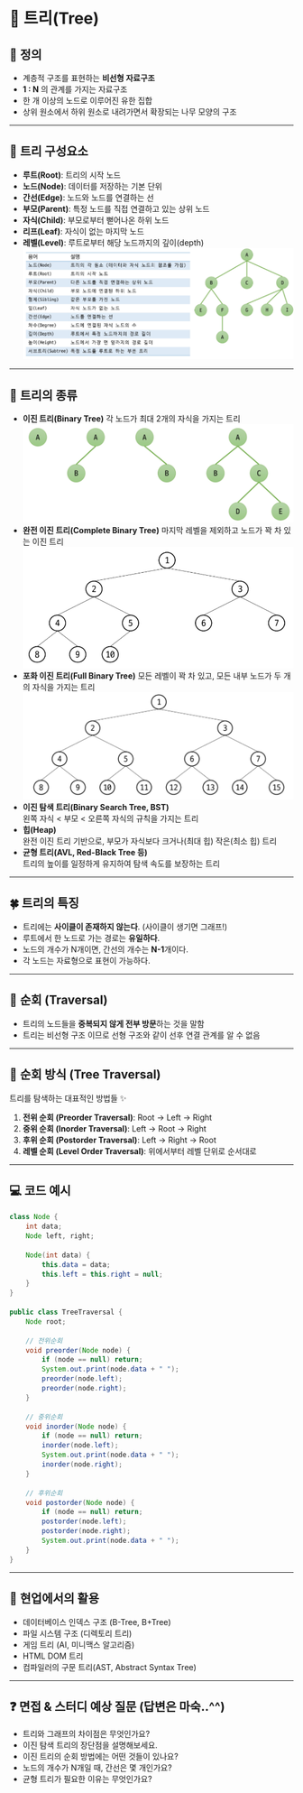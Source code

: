 # 🌳 트리(Tree)

## 📌 정의
- 계층적 구조를 표현하는 **비선형 자료구조**  
- **1 : N** 의 관계를 가지는 자료구조  
- 한 개 이상의 노드로 이루어진 유한 집합  
- 상위 원소에서 하위 원소로 내려가면서 확장되는 나무 모양의 구조  

---

## 🌱 트리 구성요소
- **루트(Root)**: 트리의 시작 노드  
- **노드(Node)**: 데이터를 저장하는 기본 단위  
- **간선(Edge)**: 노드와 노드를 연결하는 선  
- **부모(Parent)**: 특정 노드를 직접 연결하고 있는 상위 노드  
- **자식(Child)**: 부모로부터 뻗어나온 하위 노드  
- **리프(Leaf)**: 자식이 없는 마지막 노드  
- **레벨(Level)**: 루트로부터 해당 노드까지의 깊이(depth)
  ![트리용어](./img/트리용어.png "트리용어")  

---

## 🌿 트리의 종류
- **이진 트리(Binary Tree)**
  각 노드가 최대 2개의 자식을 가지는 트리  
  ![이진트리](./img/이진트리.png "이진트리")  
- **완전 이진 트리(Complete Binary Tree)**
  마지막 레벨을 제외하고 노드가 꽉 차 있는 이진 트리  
  ![완전이진트리](./img/완전이진트리.png "완전이진트리")  
- **포화 이진 트리(Full Binary Tree)**
  모든 레벨이 꽉 차 있고, 모든 내부 노드가 두 개의 자식을 가지는 트리  
  ![포화이진트리](./img/포화이진트리.png "포화이진트리")  
- **이진 탐색 트리(Binary Search Tree, BST)**  
  왼쪽 자식 < 부모 < 오른쪽 자식의 규칙을 가지는 트리  
- **힙(Heap)**  
  완전 이진 트리 기반으로, 부모가 자식보다 크거나(최대 힙) 작은(최소 힙) 트리  
- **균형 트리(AVL, Red-Black Tree 등)**  
  트리의 높이를 일정하게 유지하여 탐색 속도를 보장하는 트리  

---

## 🍀 트리의 특징
- 트리에는 **사이클이 존재하지 않는다**. (사이클이 생기면 그래프!)  
- 루트에서 한 노드로 가는 경로는 **유일하다**.  
- 노드의 개수가 N개이면, 간선의 개수는 **N-1**개이다.  
- 각 노드는 자료형으로 표현이 가능하다.  

---

## 🔄 순회 (Traversal)
- 트리의 노드들을 **중복되지 않게 전부 방문**하는 것을 말함
- 트리는 비선형 구조 이므로 선형 구조와 같이 선후 연결 관계를 알 수 없음

---

## 🔄 순회 방식 (Tree Traversal)
트리를 탐색하는 대표적인 방법들 ✨  

1. **전위 순회 (Preorder Traversal)**: Root → Left → Right  
2. **중위 순회 (Inorder Traversal)**: Left → Root → Right  
3. **후위 순회 (Postorder Traversal)**: Left → Right → Root  
4. **레벨 순회 (Level Order Traversal)**: 위에서부터 레벨 단위로 순서대로  

---

## 💻 코드 예시

```java
class Node {
    int data;
    Node left, right;

    Node(int data) {
        this.data = data;
        this.left = this.right = null;
    }
}

public class TreeTraversal {
    Node root;

    // 전위순회
    void preorder(Node node) {
        if (node == null) return;
        System.out.print(node.data + " ");
        preorder(node.left);
        preorder(node.right);
    }

    // 중위순회
    void inorder(Node node) {
        if (node == null) return;
        inorder(node.left);
        System.out.print(node.data + " ");
        inorder(node.right);
    }

    // 후위순회
    void postorder(Node node) {
        if (node == null) return;
        postorder(node.left);
        postorder(node.right);
        System.out.print(node.data + " ");
    }
}
```

---

## 🏢 현업에서의 활용
- 데이터베이스 인덱스 구조 (B-Tree, B+Tree)
- 파일 시스템 구조 (디렉토리 트리)
- 게임 트리 (AI, 미니맥스 알고리즘)
- HTML DOM 트리
- 컴파일러의 구문 트리(AST, Abstract Syntax Tree)

---

## ❓ 면접 & 스터디 예상 질문 (답변은 마숙..^^)
- 트리와 그래프의 차이점은 무엇인가요?
- 이진 탐색 트리의 장단점을 설명해보세요.
- 이진 트리의 순회 방법에는 어떤 것들이 있나요?
- 노드의 개수가 N개일 때, 간선은 몇 개인가요?
- 균형 트리가 필요한 이유는 무엇인가요?
